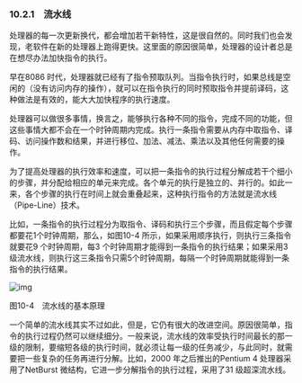 ### 10.2.1　流水线

处理器的每一次更新换代，都会增加若干新特性，这是很自然的。同时我们也会发现，老软件在新的处理器上跑得更快。这里面的原因很简单，处理器的设计者总是在想尽办法加快指令的执行。

早在8086 时代，处理器就已经有了指令预取队列。当指令执行时，如果总线是空闲的（没有访问内存的操作），就可以在指令执行的同时预取指令并提前译码，这种做法是有效的，能大大加快程序的执行速度。

处理器可以做很多事情，换言之，能够执行各种不同的指令，完成不同的功能，但这些事情大都不会在一个时钟周期内完成。执行一条指令需要从内存中取指令、译码、访问操作数和结果，并进行移位、加法、减法、乘法以及其他任何需要的操作。

为了提高处理器的执行效率和速度，可以把一条指令的执行过程分解成若干个细小的步骤，并分配给相应的单元来完成。各个单元的执行是独立的、并行的。如此一来，各个步骤的执行在时间上就会重叠起来，这种执行指令的方法就是流水线（Pipe-Line）技术。

比如，一条指令的执行过程分为取指令、译码和执行三个步骤，而且假定每个步骤都要花1个时钟周期，那么，如图10-4 所示，如果采用顺序执行，则执行三条指令就要花9 个时钟周期，每3 个时钟周期才能得到一条指令的执行结果；如果采用3 级流水线，则执行这三条指令只需5个时钟周期，每隔一个时钟周期就能得到一条指令的执行结果。

![img](../0-Assets/Epubook/x86汇编语言从实模式到保护模式_李忠_等_Z_Library/images/00366.jpeg)

图10-4　流水线的基本原理

一个简单的流水线其实不过如此，但是，它仍有很大的改进空间。原因很简单，指令的执行过程仍然可以继续细分。一般来说，流水线的效率受执行时间最长的那一级的限制，要缩短各级的执行时间，就必须让每一级的任务减少，与此同时，就需要把一些复杂的任务再进行分解。比如，2000 年之后推出的Pentium 4 处理器采用了NetBurst 微结构，它进一步分解指令的执行过程，采用了31 级超深流水线。